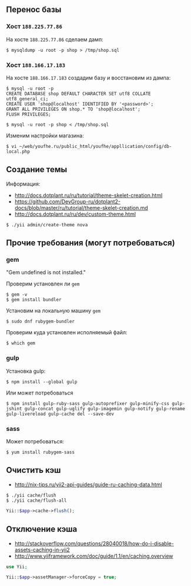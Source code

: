 
## Перенос базы

### Хост `188.225.77.86`
На хосте `188.225.77.86` сделаем дамп:

```
$ mysqldump -u root -p shop > /tmp/shop.sql 
```

### Хост `188.166.17.183`

На хосте `188.166.17.183` создадим базу и восстановим из дампа:

```
$ mysql -u root -p
CREATE DATABASE shop DEFAULT CHARACTER SET utf8 COLLATE utf8_general_ci;
CREATE USER 'shop@localhost' IDENTIFIED BY '<password>';
GRANT ALL PRIVILEGES ON shop.* TO 'shop@localhost';
FLUSH PRIVILEGES;
```

```
$ mysql -u root -p shop < /tmp/shop.sql 
```

Изменим настройки магазина:

```
$ vi ~/web/youfhe.ru/public_html/youfhe/appllication/config/db-local.php

```

## Создание темы

Информация: 
* http://docs.dotplant.ru/ru/tutorial/theme-skelet-creation.html
* https://github.com/DevGroup-ru/dotplant2-docs/blob/master/ru/tutorial/theme-skelet-creation.md
* http://docs.dotplant.ru/ru/dev/custom-theme.html

```
$ ./yii admin/create-theme nova
```


## Прочие требования (могут потребоваться)

### gem

"Gem undefined is not installed."

Проверим установлен ли `gem`

```
$ gem -v
$ gem install bundler
```

Установим на локальную машину `gem` 

```
$ sudo dnf rubygem-bundler
```

Проверим куда установлен исполняемый файл:

```
$ which gem
```

### gulp

Установка gulp:

```
$ npm install --global gulp
```

Или может потребоваться

```
$ npm install gulp-ruby-sass gulp-autoprefixer gulp-minify-css gulp-jshint gulp-concat gulp-uglify gulp-imagemin gulp-notify gulp-rename gulp-livereload gulp-cache del --save-dev
```

### sass

Может потребоваться:

```
$ yum install rubygem-sass
```


## Очистить кэш

* http://nix-tips.ru/yii2-api-guides/guide-ru-caching-data.html 

```
$ ./yii cache/flush
$ ./yii cache/flush-all 
```

```php
Yii::$app->cache->flush();
```


## Отключение кэша

* http://stackoverflow.com/questions/28040018/how-do-i-disable-assets-caching-in-yii2
* http://www.yiiframework.com/doc/guide/1.1/en/caching.overview

```php
use Yii;

Yii::$app->assetManager->forceCopy = true;
```

```

```